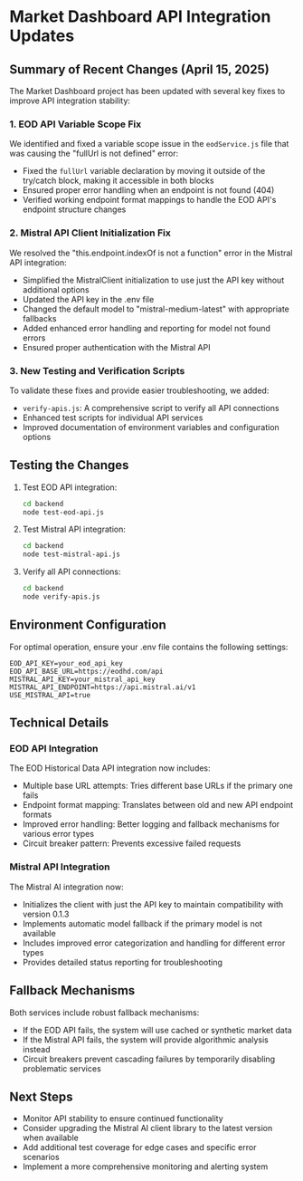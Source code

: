 # Market Dashboard API Integration Updates

## Summary of Recent Changes (April 15, 2025)

The Market Dashboard project has been updated with several key fixes to improve API integration stability:

### 1. EOD API Variable Scope Fix

We identified and fixed a variable scope issue in the `eodService.js` file that was causing the "fullUrl is not defined" error:

- Fixed the `fullUrl` variable declaration by moving it outside of the try/catch block, making it accessible in both blocks
- Ensured proper error handling when an endpoint is not found (404)
- Verified working endpoint format mappings to handle the EOD API's endpoint structure changes

### 2. Mistral API Client Initialization Fix

We resolved the "this.endpoint.indexOf is not a function" error in the Mistral API integration:

- Simplified the MistralClient initialization to use just the API key without additional options
- Updated the API key in the .env file
- Changed the default model to "mistral-medium-latest" with appropriate fallbacks
- Added enhanced error handling and reporting for model not found errors
- Ensured proper authentication with the Mistral API

### 3. New Testing and Verification Scripts

To validate these fixes and provide easier troubleshooting, we added:

- `verify-apis.js`: A comprehensive script to verify all API connections
- Enhanced test scripts for individual API services
- Improved documentation of environment variables and configuration options

## Testing the Changes

1. Test EOD API integration:
   ```bash
   cd backend
   node test-eod-api.js
   ```

2. Test Mistral API integration:
   ```bash
   cd backend
   node test-mistral-api.js
   ```

3. Verify all API connections:
   ```bash
   cd backend
   node verify-apis.js
   ```

## Environment Configuration

For optimal operation, ensure your .env file contains the following settings:

```
EOD_API_KEY=your_eod_api_key
EOD_API_BASE_URL=https://eodhd.com/api
MISTRAL_API_KEY=your_mistral_api_key
MISTRAL_API_ENDPOINT=https://api.mistral.ai/v1
USE_MISTRAL_API=true
```

## Technical Details

### EOD API Integration

The EOD Historical Data API integration now includes:

- Multiple base URL attempts: Tries different base URLs if the primary one fails
- Endpoint format mapping: Translates between old and new API endpoint formats
- Improved error handling: Better logging and fallback mechanisms for various error types
- Circuit breaker pattern: Prevents excessive failed requests

### Mistral API Integration

The Mistral AI integration now:

- Initializes the client with just the API key to maintain compatibility with version 0.1.3
- Implements automatic model fallback if the primary model is not available
- Includes improved error categorization and handling for different error types
- Provides detailed status reporting for troubleshooting

## Fallback Mechanisms

Both services include robust fallback mechanisms:

- If the EOD API fails, the system will use cached or synthetic market data
- If the Mistral API fails, the system will provide algorithmic analysis instead
- Circuit breakers prevent cascading failures by temporarily disabling problematic services

## Next Steps

- Monitor API stability to ensure continued functionality
- Consider upgrading the Mistral AI client library to the latest version when available
- Add additional test coverage for edge cases and specific error scenarios
- Implement a more comprehensive monitoring and alerting system